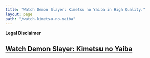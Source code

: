 ```yaml
---
title: "Watch Demon Slayer: Kimetsu no Yaiba in High Quality."
layout: page
path: "/watch-kimetsu-no-yaiba"
---
```


**Legal Disclaimer**

<h2><a href="https://demon-slayer.1piece.me/">Watch Demon Slayer: Kimetsu no Yaiba</a></h2>